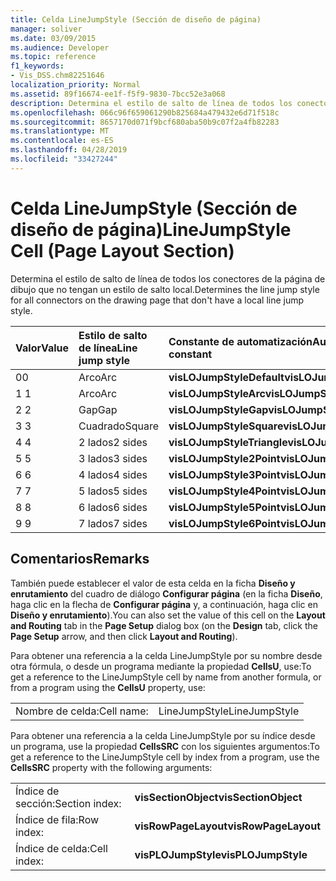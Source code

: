 ```yaml
---
title: Celda LineJumpStyle (Sección de diseño de página)
manager: soliver
ms.date: 03/09/2015
ms.audience: Developer
ms.topic: reference
f1_keywords:
- Vis_DSS.chm82251646
localization_priority: Normal
ms.assetid: 89f16674-ee1f-f5f9-9830-7bcc52e3a068
description: Determina el estilo de salto de línea de todos los conectores de la página de dibujo que no tengan un estilo de salto local.
ms.openlocfilehash: 066c96f659061290b825684a479432e6d71f518c
ms.sourcegitcommit: 8657170d071f9bcf680aba50b9c07f2a4fb82283
ms.translationtype: MT
ms.contentlocale: es-ES
ms.lasthandoff: 04/28/2019
ms.locfileid: "33427244"
---
```

# <a name="linejumpstyle-cell-page-layout-section"></a><span data-ttu-id="e8418-103">Celda LineJumpStyle (Sección de diseño de página)</span><span class="sxs-lookup"><span data-stu-id="e8418-103">LineJumpStyle Cell (Page Layout Section)</span></span>

<span data-ttu-id="e8418-104">Determina el estilo de salto de línea de todos los conectores de la página de dibujo que no tengan un estilo de salto local.</span><span class="sxs-lookup"><span data-stu-id="e8418-104">Determines the line jump style for all connectors on the drawing page that don't have a local line jump style.</span></span>
  
|<span data-ttu-id="e8418-105">**Valor**</span><span class="sxs-lookup"><span data-stu-id="e8418-105">**Value**</span></span>|<span data-ttu-id="e8418-106">**Estilo de salto de línea**</span><span class="sxs-lookup"><span data-stu-id="e8418-106">**Line jump style**</span></span>|<span data-ttu-id="e8418-107">**Constante de automatización**</span><span class="sxs-lookup"><span data-stu-id="e8418-107">**Automation constant**</span></span>|
|:-----|:-----|:-----|
|<span data-ttu-id="e8418-108">0</span><span class="sxs-lookup"><span data-stu-id="e8418-108">0</span></span>  <br/> |<span data-ttu-id="e8418-109">Arco</span><span class="sxs-lookup"><span data-stu-id="e8418-109">Arc</span></span>  <br/> |<span data-ttu-id="e8418-110">**visLOJumpStyleDefault**</span><span class="sxs-lookup"><span data-stu-id="e8418-110">**visLOJumpStyleDefault**</span></span> <br/> |
|<span data-ttu-id="e8418-111">1 </span><span class="sxs-lookup"><span data-stu-id="e8418-111">1</span></span>  <br/> |<span data-ttu-id="e8418-112">Arco</span><span class="sxs-lookup"><span data-stu-id="e8418-112">Arc</span></span>  <br/> |<span data-ttu-id="e8418-113">**visLOJumpStyleArc**</span><span class="sxs-lookup"><span data-stu-id="e8418-113">**visLOJumpStyleArc**</span></span> <br/> |
|<span data-ttu-id="e8418-114">2 </span><span class="sxs-lookup"><span data-stu-id="e8418-114">2</span></span>  <br/> |<span data-ttu-id="e8418-115">Gap</span><span class="sxs-lookup"><span data-stu-id="e8418-115">Gap</span></span>  <br/> |<span data-ttu-id="e8418-116">**visLOJumpStyleGap**</span><span class="sxs-lookup"><span data-stu-id="e8418-116">**visLOJumpStyleGap**</span></span> <br/> |
|<span data-ttu-id="e8418-117">3 </span><span class="sxs-lookup"><span data-stu-id="e8418-117">3</span></span>  <br/> |<span data-ttu-id="e8418-118">Cuadrado</span><span class="sxs-lookup"><span data-stu-id="e8418-118">Square</span></span>  <br/> |<span data-ttu-id="e8418-119">**visLOJumpStyleSquare**</span><span class="sxs-lookup"><span data-stu-id="e8418-119">**visLOJumpStyleSquare**</span></span> <br/> |
|<span data-ttu-id="e8418-120">4 </span><span class="sxs-lookup"><span data-stu-id="e8418-120">4</span></span>  <br/> |<span data-ttu-id="e8418-121">2 lados</span><span class="sxs-lookup"><span data-stu-id="e8418-121">2 sides</span></span>  <br/> |<span data-ttu-id="e8418-122">**visLOJumpStyleTriangle**</span><span class="sxs-lookup"><span data-stu-id="e8418-122">**visLOJumpStyleTriangle**</span></span> <br/> |
|<span data-ttu-id="e8418-123">5 </span><span class="sxs-lookup"><span data-stu-id="e8418-123">5</span></span>  <br/> |<span data-ttu-id="e8418-124">3 lados</span><span class="sxs-lookup"><span data-stu-id="e8418-124">3 sides</span></span>  <br/> |<span data-ttu-id="e8418-125">**visLOJumpStyle2Point**</span><span class="sxs-lookup"><span data-stu-id="e8418-125">**visLOJumpStyle2Point**</span></span> <br/> |
|<span data-ttu-id="e8418-126">6 </span><span class="sxs-lookup"><span data-stu-id="e8418-126">6</span></span>  <br/> |<span data-ttu-id="e8418-127">4 lados</span><span class="sxs-lookup"><span data-stu-id="e8418-127">4 sides</span></span>  <br/> |<span data-ttu-id="e8418-128">**visLOJumpStyle3Point**</span><span class="sxs-lookup"><span data-stu-id="e8418-128">**visLOJumpStyle3Point**</span></span> <br/> |
|<span data-ttu-id="e8418-129">7 </span><span class="sxs-lookup"><span data-stu-id="e8418-129">7</span></span>  <br/> |<span data-ttu-id="e8418-130">5 lados</span><span class="sxs-lookup"><span data-stu-id="e8418-130">5 sides</span></span>  <br/> |<span data-ttu-id="e8418-131">**visLOJumpStyle4Point**</span><span class="sxs-lookup"><span data-stu-id="e8418-131">**visLOJumpStyle4Point**</span></span> <br/> |
|<span data-ttu-id="e8418-132">8 </span><span class="sxs-lookup"><span data-stu-id="e8418-132">8</span></span>  <br/> |<span data-ttu-id="e8418-133">6 lados</span><span class="sxs-lookup"><span data-stu-id="e8418-133">6 sides</span></span>  <br/> |<span data-ttu-id="e8418-134">**visLOJumpStyle5Point**</span><span class="sxs-lookup"><span data-stu-id="e8418-134">**visLOJumpStyle5Point**</span></span> <br/> |
|<span data-ttu-id="e8418-135">9 </span><span class="sxs-lookup"><span data-stu-id="e8418-135">9</span></span>  <br/> |<span data-ttu-id="e8418-136">7 lados</span><span class="sxs-lookup"><span data-stu-id="e8418-136">7 sides</span></span>  <br/> |<span data-ttu-id="e8418-137">**visLOJumpStyle6Point**</span><span class="sxs-lookup"><span data-stu-id="e8418-137">**visLOJumpStyle6Point**</span></span> <br/> |
   
## <a name="remarks"></a><span data-ttu-id="e8418-138">Comentarios</span><span class="sxs-lookup"><span data-stu-id="e8418-138">Remarks</span></span>

<span data-ttu-id="e8418-139">También puede establecer el valor de esta celda en la ficha **Diseño y enrutamiento** del cuadro de diálogo **Configurar página** (en la ficha **Diseño**, haga clic en la flecha de **Configurar página** y, a continuación, haga clic en **Diseño y enrutamiento**).</span><span class="sxs-lookup"><span data-stu-id="e8418-139">You can also set the value of this cell on the **Layout and Routing** tab in the **Page Setup** dialog box (on the **Design** tab, click the **Page Setup** arrow, and then click **Layout and Routing**).</span></span>
  
<span data-ttu-id="e8418-140">Para obtener una referencia a la celda LineJumpStyle por su nombre desde otra fórmula, o desde un programa mediante la propiedad **CellsU**, use:</span><span class="sxs-lookup"><span data-stu-id="e8418-140">To get a reference to the LineJumpStyle cell by name from another formula, or from a program using the **CellsU** property, use:</span></span> 
  
|||
|:-----|:-----|
|<span data-ttu-id="e8418-141">Nombre de celda:</span><span class="sxs-lookup"><span data-stu-id="e8418-141">Cell name:</span></span>  <br/> |<span data-ttu-id="e8418-142">LineJumpStyle</span><span class="sxs-lookup"><span data-stu-id="e8418-142">LineJumpStyle</span></span>  <br/> |
   
<span data-ttu-id="e8418-143">Para obtener una referencia a la celda LineJumpStyle por su índice desde un programa, use la propiedad **CellsSRC** con los siguientes argumentos:</span><span class="sxs-lookup"><span data-stu-id="e8418-143">To get a reference to the LineJumpStyle cell by index from a program, use the **CellsSRC** property with the following arguments:</span></span> 
  
|||
|:-----|:-----|
|<span data-ttu-id="e8418-144">Índice de sección:</span><span class="sxs-lookup"><span data-stu-id="e8418-144">Section index:</span></span>  <br/> |<span data-ttu-id="e8418-145">**visSectionObject**</span><span class="sxs-lookup"><span data-stu-id="e8418-145">**visSectionObject**</span></span> <br/> |
|<span data-ttu-id="e8418-146">Índice de fila:</span><span class="sxs-lookup"><span data-stu-id="e8418-146">Row index:</span></span>  <br/> |<span data-ttu-id="e8418-147">**visRowPageLayout**</span><span class="sxs-lookup"><span data-stu-id="e8418-147">**visRowPageLayout**</span></span> <br/> |
|<span data-ttu-id="e8418-148">Índice de celda:</span><span class="sxs-lookup"><span data-stu-id="e8418-148">Cell index:</span></span>  <br/> |<span data-ttu-id="e8418-149">**visPLOJumpStyle**</span><span class="sxs-lookup"><span data-stu-id="e8418-149">**visPLOJumpStyle**</span></span> <br/> |
   

